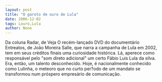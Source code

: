 ```yaml
---
layout: post
title: "O garoto de ouro de Lula"
date: 2006-12-02
tags: Louro,Lula
author: None
---
```

Da coluna Radar, de Veja
O recém-lançado DVD do documentário Entreatos, de João Moreira Salle, que narra a campanha de Lula em 2002, tem em seus créditos finais uma curiosidade histórica. Lá, aperece como responsável pelo \"som direto adicional\" um certo Fábio Luis Lula da silva. Era, então, um talento desconhecido. Hoje, é nacionalmente conhecido como Lulinha, o meteoro que no curto per?odo de um mandato se transformou num próspero empresário de comunicação. 